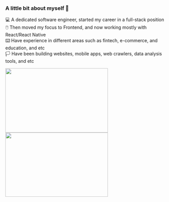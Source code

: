 ### A little bit about myself 👋

💻 A dedicated software engineer, started my career in a full-stack position <br/>
🖱️ Then moved my focus to Frontend, and now working mostly with React/React Native <br/>
⌨️ Have experience in different areas such as fintech, e-commerce, and education, and etc<br/>
🏳️ Have been building websites, mobile apps, web crawlers, data analysis tools, and etc

<img src="https://media.giphy.com/media/3o6ZsXhBzpoRApBkPK/giphy.gif" width="320" height="200" /> <img src="https://media.giphy.com/media/26tn33aiTi1jkl6H6/giphy.gif" width="320" height="200" />


<!--
**nnabinh/nnabinh** is a ✨ _special_ ✨ repository because its `README.md` (this file) appears on your GitHub profile.

Here are some ideas to get you started:

- 🔭 I’m currently working on ...
- 🌱 I’m currently learning ...
- 👯 I’m looking to collaborate on ...
- 🤔 I’m looking for help with ...
- 💬 Ask me about ...
- 📫 How to reach me: ...
- 😄 Pronouns: ...
- ⚡ Fun fact: ...
-->

